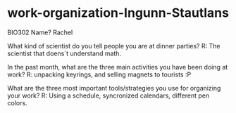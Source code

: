 # work-organization-Ingunn-Stautlans
BIO302
Name?
Rachel 

What kind of scientist do you tell people you are at dinner parties?
R: The scientist that doens´t understand math.  

In the past month, what are the three main activities you have been doing at work?
R: unpacking keyrings, and selling magnets to tourists :P 

What are the three most important tools/strategies you use for organizing your work?
R: Using a schedule, syncronized calendars, different pen colors. 

